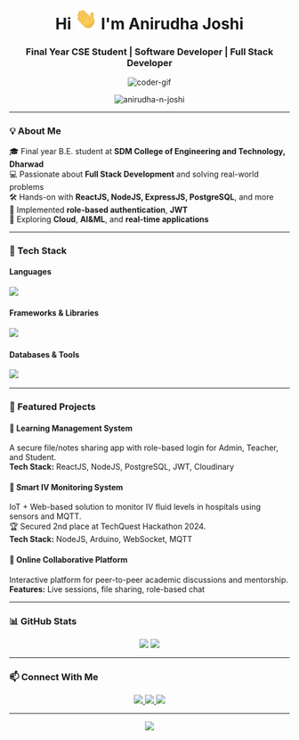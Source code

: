<h1 align="center">Hi <img src="https://raw.githubusercontent.com/ABSphreak/ABSphreak/master/gifs/Hi.gif" width="40" /> I'm Anirudha Joshi</h1>
<h3 align="center">Final Year CSE Student | Software Developer | Full Stack Developer</h3>

<p align="center">
  <img src="https://media.giphy.com/media/qgQUggAC3Pfv687qPC/giphy.gif" width="500" alt="coder-gif" />
</p>

<p align="center">
  <img src="https://komarev.com/ghpvc/?username=anirudha-n-joshi&label=Profile%20views&color=0e75b6&style=flat" alt="anirudha-n-joshi" />
</p>

---

### 💡 About Me
🎓 Final year B.E. student at **SDM College of Engineering and Technology, Dharwad**  
💻 Passionate about **Full Stack Development** and solving real-world problems  
🛠️ Hands-on with **ReactJS, NodeJS, ExpressJS, PostgreSQL**, and more  
🔐 Implemented **role-based authentication**, **JWT**  
🚀 Exploring **Cloud**, **AI&ML**, and **real-time applications**

---

### 🧰 Tech Stack
#### Languages 
<p align="left">
  <img src="https://skillicons.dev/icons?i=java,js,c" />
</p>

#### Frameworks & Libraries 
<p align="left">
  <img src="https://skillicons.dev/icons?i=react,nodejs,express,html,css" />
</p>

#### Databases & Tools  
<p align="left">
  <img src="https://skillicons.dev/icons?i=postgres,mysql,git,github,arduino" />
</p>

---

### 📌 Featured Projects

#### 📁 Learning Management System  
A secure file/notes sharing app with role-based login for Admin, Teacher, and Student.  
**Tech Stack:** ReactJS, NodeJS, PostgreSQL, JWT, Cloudinary

#### 💉 Smart IV Monitoring System  
IoT + Web-based solution to monitor IV fluid levels in hospitals using sensors and MQTT.  
🏆 Secured 2nd place at TechQuest Hackathon 2024.  
**Tech Stack:** NodeJS, Arduino, WebSocket, MQTT

#### 👥 Online Collaborative Platform  
Interactive platform for peer-to-peer academic discussions and mentorship.  
**Features:** Live sessions, file sharing, role-based chat

---

### 📊 GitHub Stats

<p align="center">
  <img src="https://github-readme-stats.vercel.app/api?username=Anirudha-N-Joshi&show_icons=true&theme=radical&hide_border=true" width="47%" />
  <img src="https://github-readme-streak-stats.herokuapp.com/?user=Anirudha-N-Joshi&theme=radical&hide_border=true" width="47%" />
</p>


---

### 📫 Connect With Me

<p align="center">
  <a href="https://linkedin.com/in/anirudha-n-joshi" target="_blank">
    <img src="https://img.shields.io/badge/LinkedIn-%230077B5.svg?style=for-the-badge&logo=linkedin&logoColor=white" />
  </a>
  <a href="https://anirudha-n-joshi.vercel.app" target="_blank">
    <img src="https://img.shields.io/badge/Portfolio-000000?style=for-the-badge&logo=vercel&logoColor=white" />
  </a>
  <a href="mailto:anirudhajoshi003@gmail.com" target="_blank">
    <img src="https://img.shields.io/badge/Email-D14836?style=for-the-badge&logo=gmail&logoColor=white" />
  </a>
</p>


---

<p align="center">
  <img src="https://readme-typing-svg.demolab.com/?lines=Thanks+for+visiting+my+profile!;Feel+free+to+connect+😊&font=Fira%20Code&center=true&width=500&height=40&color=9370DB&vCenter=true" />
</p>
